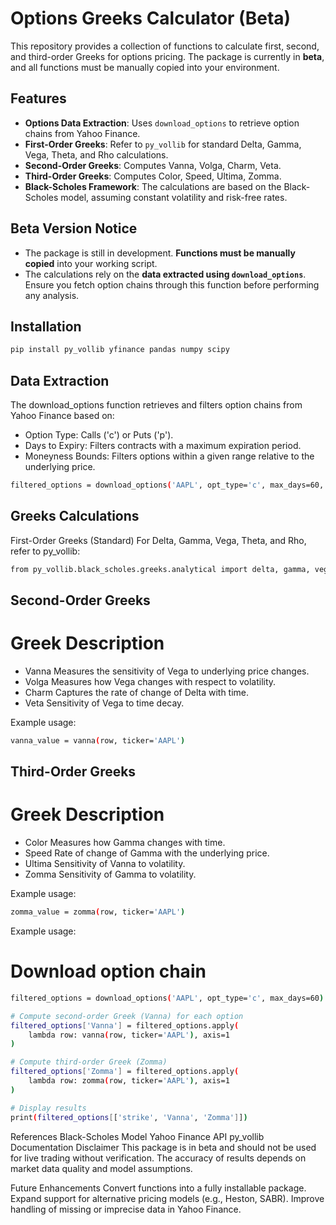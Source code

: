 # Options Greeks Calculator (Beta)

This repository provides a collection of functions to calculate first, second, and third-order Greeks for options pricing. The package is currently in **beta**, and all functions must be manually copied into your environment. 

## Features

- **Options Data Extraction**: Uses `download_options` to retrieve option chains from Yahoo Finance.
- **First-Order Greeks**: Refer to `py_vollib` for standard Delta, Gamma, Vega, Theta, and Rho calculations.
- **Second-Order Greeks**: Computes Vanna, Volga, Charm, Veta.
- **Third-Order Greeks**: Computes Color, Speed, Ultima, Zomma.
- **Black-Scholes Framework**: The calculations are based on the Black-Scholes model, assuming constant volatility and risk-free rates.

## Beta Version Notice

- The package is still in development. **Functions must be manually copied** into your working script.
- The calculations rely on the **data extracted using `download_options`**. Ensure you fetch option chains through this function before performing any analysis.

## Installation

```bash
pip install py_vollib yfinance pandas numpy scipy
```

## Data Extraction
The download_options function retrieves and filters option chains from Yahoo Finance based on:
 - Option Type: Calls ('c') or Puts ('p').
- Days to Expiry: Filters contracts with a maximum expiration period.
- Moneyness Bounds: Filters options within a given range relative to the underlying price.

```bash
filtered_options = download_options('AAPL', opt_type='c', max_days=60, lower_moneyness=0.95, upper_moneyness=1.05)
```

## Greeks Calculations
First-Order Greeks (Standard)
For Delta, Gamma, Vega, Theta, and Rho, refer to py_vollib:

```bash
from py_vollib.black_scholes.greeks.analytical import delta, gamma, vega, theta, rho
```

## Second-Order Greeks
 # Greek	Description
- Vanna	Measures the sensitivity of Vega to underlying price changes.
- Volga	Measures how Vega changes with respect to volatility.
- Charm	Captures the rate of change of Delta with time.
- Veta	Sensitivity of Vega to time decay.

Example usage:
```bash
vanna_value = vanna(row, ticker='AAPL')
```

## Third-Order Greeks
 # Greek	Description
- Color	Measures how Gamma changes with time.
- Speed	Rate of change of Gamma with the underlying price.
- Ultima	Sensitivity of Vanna to volatility.
- Zomma	Sensitivity of Gamma to volatility.

Example usage:
```bash
zomma_value = zomma(row, ticker='AAPL')
```
Example usage:

# Download option chain
```bash
filtered_options = download_options('AAPL', opt_type='c', max_days=60)

# Compute second-order Greek (Vanna) for each option
filtered_options['Vanna'] = filtered_options.apply(
    lambda row: vanna(row, ticker='AAPL'), axis=1
)

# Compute third-order Greek (Zomma)
filtered_options['Zomma'] = filtered_options.apply(
    lambda row: zomma(row, ticker='AAPL'), axis=1
)

# Display results
print(filtered_options[['strike', 'Vanna', 'Zomma']])
```

References
Black-Scholes Model
Yahoo Finance API
py_vollib Documentation
Disclaimer
This package is in beta and should not be used for live trading without verification. The accuracy of results depends on market data quality and model assumptions.

Future Enhancements
Convert functions into a fully installable package.
Expand support for alternative pricing models (e.g., Heston, SABR).
Improve handling of missing or imprecise data in Yahoo Finance.
